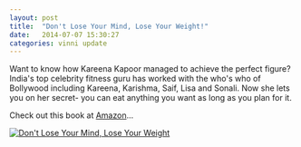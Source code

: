 ```yaml
---
layout: post
title:  "Don't Lose Your Mind, Lose Your Weight!"
date:   2014-07-07 15:30:27
categories: vinni update
---
```


Want to know how Kareena Kapoor managed to achieve the perfect figure? India's top celebrity fitness guru has worked with the who's who of Bollywood including Kareena, Karishma, Saif, Lisa and Sonali. Now she lets you on her secret- you can eat anything you want as long as you plan for it.

Check out this book at [Amazon][amazon-url]...

[![Don't Lose Your Mind, Lose Your Weight](/vinniblogsite/assets/HowToLoose.jpg)][amazon-url]

[amazon-url]: http://www.amazon.com/Dont-Lose-Your-Mind-Weight/dp/8184001053

